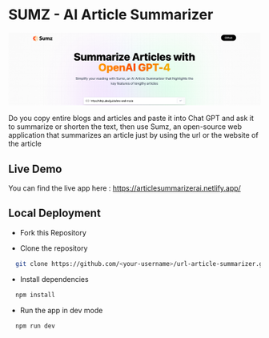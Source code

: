 # SUMZ - AI Article Summarizer

![Article Summarizer](../public/webpage.png)

Do you copy entire blogs and articles and paste it into Chat GPT and ask it to summarize or shorten the text, then use Sumz, an open-source web application that summarizes an article just by using the url or the website of the article

## Live Demo

You can find the live app here : https://articlesummarizerai.netlify.app/

## Local Deployment

- Fork this Repository

- Clone the repository

```bash
  git clone https://github.com/<your-username>/url-article-summarizer.git
```

- Install dependencies

```bash
  npm install
```

- Run the app in dev mode

```bash
  npm run dev
```
